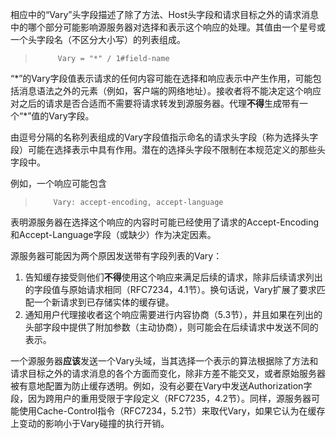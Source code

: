 相应中的“Vary”头字段描述了除了方法、Host头字段和请求目标之外的请求消息中的哪个部分可能影响源服务器对选择和表示这个响应的处理。其值由一个星号或一个头字段名（不区分大小写）的列表组成。

> ```
>      Vary = "*" / 1#field-name
> ```

“\*”的Vary字段值表示请求的任何内容可能在选择和响应表示中产生作用，可能包括消息语法之外的元素（例如，客户端的网络地址）。接收者将不能决定这个响应对之后的请求是否合适而不需要将请求转发到源服务器。代理**不得**生成带有一个“\*”值的Vary字段。

由逗号分隔的名称列表组成的Vary字段值指示命名的请求头字段（称为选择头字段）可能在选择表示中具有作用。潜在的选择头字段不限制在本规范定义的那些头字段中。

例如，一个响应可能包含

> ```
>     Vary: accept-encoding, accept-language
> ```

表明源服务器在选择这个响应的内容时可能已经使用了请求的Accept-Encoding和Accept-Language字段（或缺少）作为决定因素。

源服务器可能因为两个原因发送带有字段列表的Vary：

1. 告知缓存接受则他们**不得**使用这个响应来满足后续的请求，除非后续请求列出的字段值与原始请求相同（RFC7234，4.1节）。换句话说，Vary扩展了要求匹配一个新请求到已存储实体的缓存键。
2. 通知用户代理接收者这个响应需要进行内容协商（5.3节），并且如果在列出的头部字段中提供了附加参数（主动协商），则可能会在后续请求中发送不同的表示。

一个源服务器**应该**发送一个Vary头域，当其选择一个表示的算法根据除了方法和请求目标之外的请求消息的各个方面而变化，除非方差不能交叉，或者原始服务器被有意地配置为防止缓存透明。例如，没有必要在Vary中发送Authorization字段，因为跨用户的重用受限于字段定义（RFC7235，4.2节）。同样，源服务器可能使用Cache-Control指令（RFC7234，5.2节）来取代Vary，如果它认为在缓存上变动的影响小于Vary碰撞的执行开销。